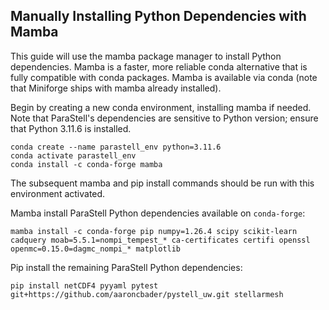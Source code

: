 ## Manually Installing Python Dependencies with Mamba

This guide will use the mamba package manager to install Python dependencies. Mamba is a faster, more reliable conda alternative that is fully compatible with conda packages. Mamba is available via conda (note that Miniforge ships with mamba already installed).

Begin by creating a new conda environment, installing mamba if needed. Note that ParaStell's dependencies are sensitive to Python version; ensure that Python 3.11.6 is installed.

```
conda create --name parastell_env python=3.11.6
conda activate parastell_env
conda install -c conda-forge mamba
```

The subsequent mamba and pip install commands should be run with this environment activated.

Mamba install ParaStell Python dependencies available on `conda-forge`:

```
mamba install -c conda-forge pip numpy=1.26.4 scipy scikit-learn cadquery moab=5.5.1=nompi_tempest_* ca-certificates certifi openssl openmc=0.15.0=dagmc_nompi_* matplotlib
```

Pip install the remaining ParaStell Python dependencies:

```
pip install netCDF4 pyyaml pytest git+https://github.com/aaroncbader/pystell_uw.git stellarmesh
```